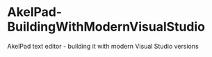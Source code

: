 # AkelPad-BuildingWithModernVisualStudio
AkelPad text editor - building it with modern Visual Studio versions
